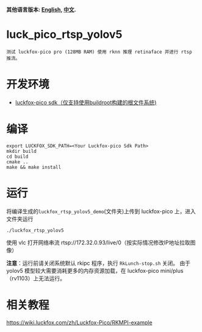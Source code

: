 **其他语言版本: [English](README.md), [中文](README_CN.md).**

# luck_pico_rtsp_yolov5
    测试 luckfox-pico pro (128MB RAM) 使用 rknn 推理 retinaface 并进行 rtsp 推流。

# 开发环境
+ [luckfox-pico sdk（仅支持使用buildroot构建的根文件系统)](https://github.com/LuckfoxTECH/luckfox-pico)

# 编译
```
export LUCKFOX_SDK_PATH=<Your Luckfox-pico Sdk Path>
mkdir build
cd build
cmake ..
make && make install
```

# 运行
将编译生成的`luckfox_rtsp_yolov5_demo`(文件夹)上传到 luckfox-pico 上，进入文件夹运行
```
./luckfox_rtsp_yolov5
```
使用 vlc 打开网络串流 rtsp://172.32.0.93/live/0（按实际情况修改IP地址拉取图像）

**注意**：运行前请关闭系统默认 rkipc 程序，执行 `RkLunch-stop.sh` 关闭。
由于 yolov5 模型较大需要消耗更多的内存资源加载，在 luckfox-pico mini/plus （rv1103）上无法运行。

# 相关教程
https://wiki.luckfox.com/zh/Luckfox-Pico/RKMPI-example

